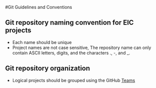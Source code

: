 #Git Guidelines and Conventions

## Git repository naming convention for EIC projects

- Each name should be unique
- Project names are not case sensitive, The repository name can only contain ASCII letters, digits, and the characters ., -, and _.
 
## Git repository organization

- Logical projects should be grouped using the GitHub [Teams](https://docs.github.com/en/organizations/organizing-members-into-teams/about-teams)
 